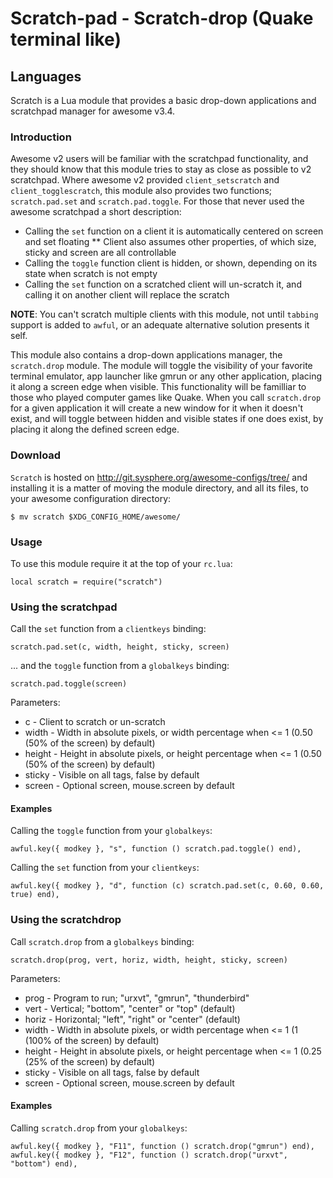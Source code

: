 # Scratch-pad - Scratch-drop (Quake terminal like)

## Languages

Scratch is a Lua module that provides a basic drop-down applications and scratchpad manager for awesome v3.4.

### Introduction
Awesome v2 users will be familiar with the scratchpad functionality, and they should know that this module tries to stay as close as possible to v2 scratchpad. Where awesome v2 provided `client_setscratch` and `client_togglescratch`, this module also provides two functions; `scratch.pad.set` and `scratch.pad.toggle`. For those that never used the awesome scratchpad a short description:

* Calling the `set` function on a client it is automatically centered on screen and set floating
** Client also assumes other properties, of which size, sticky and screen are all controllable
* Calling the `toggle` function client is hidden, or shown, depending on its state when scratch is not empty
* Calling the `set` function on a scratched client will un-scratch it, and calling it on another client will replace the scratch

**NOTE**: You can't scratch multiple clients with this module, not until `tabbing` support is added to `awful`, or an adequate alternative solution presents it self.

This module also contains a drop-down applications manager, the `scratch.drop` module. The module will toggle the visibility of your favorite terminal emulator, app launcher like gmrun or any other application, placing it along a screen edge when visible. This functionality will be familliar to those who played computer games like Quake. When you call `scratch.drop` for a given application it will create a new window for it when it doesn't exist, and will toggle between hidden and visible states if one does exist, by placing it along the defined screen edge.

### Download
`Scratch` is hosted on http://git.sysphere.org/awesome-configs/tree/ and installing it is a matter of moving the module directory, and all its files, to your awesome configuration directory:

	$ mv scratch $XDG_CONFIG_HOME/awesome/

### Usage
To use this module require it at the top of your `rc.lua`:

	local scratch = require("scratch")

### Using the scratchpad
Call the `set` function from a `clientkeys` binding:

	scratch.pad.set(c, width, height, sticky, screen)

... and the `toggle` function from a `globalkeys` binding:

	scratch.pad.toggle(screen)


Parameters:

* c      - Client to scratch or un-scratch
* width  - Width in absolute pixels, or width percentage
           when <= 1 (0.50 (50% of the screen) by default)
* height - Height in absolute pixels, or height percentage
           when <= 1 (0.50 (50% of the screen) by default)
* sticky - Visible on all tags, false by default
* screen - Optional screen, mouse.screen by default

#### Examples
Calling the `toggle` function from your `globalkeys`:

	awful.key({ modkey }, "s", function () scratch.pad.toggle() end),

Calling the `set` function from your `clientkeys`:

	awful.key({ modkey }, "d", function (c) scratch.pad.set(c, 0.60, 0.60, true) end),

### Using the scratchdrop
Call `scratch.drop` from a `globalkeys` binding:

	scratch.drop(prog, vert, horiz, width, height, sticky, screen)


Parameters:

* prog   - Program to run; "urxvt", "gmrun", "thunderbird"
* vert   - Vertical; "bottom", "center" or "top" (default)
* horiz  - Horizontal; "left", "right" or "center" (default)
* width  - Width in absolute pixels, or width percentage
           when <= 1 (1 (100% of the screen) by default)
* height - Height in absolute pixels, or height percentage
           when <= 1 (0.25 (25% of the screen) by default)
* sticky - Visible on all tags, false by default
* screen - Optional screen, mouse.screen by default

#### Examples
Calling `scratch.drop` from your `globalkeys`:

	awful.key({ modkey }, "F11", function () scratch.drop("gmrun") end),
	awful.key({ modkey }, "F12", function () scratch.drop("urxvt", "bottom") end),
